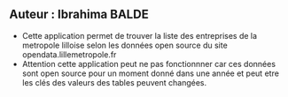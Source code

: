 ## Auteur : Ibrahima BALDE
- Cette application permet de trouver la liste des entreprises de la metropole lilloise selon les données open source du site opendata.lillemetropole.fr 
- Attention cette application peut ne pas fonctionnner car ces données sont open source pour un moment donné dans une année et peut etre les clés des valeurs des tables peuvent changées.
